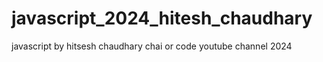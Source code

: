# javascript_2024_hitesh_chaudhary
javascript by hitsesh chaudhary chai or code youtube channel 2024
